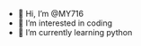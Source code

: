 - 👋 Hi, I’m @MY716
- 👀 I’m interested in coding
- 🌱 I’m currently learning python


<!---
MY716/MY716 is a ✨ special ✨ repository because its `README.md` (this file) appears on your GitHub profile.
You can click the Preview link to take a look at your changes.
--->
